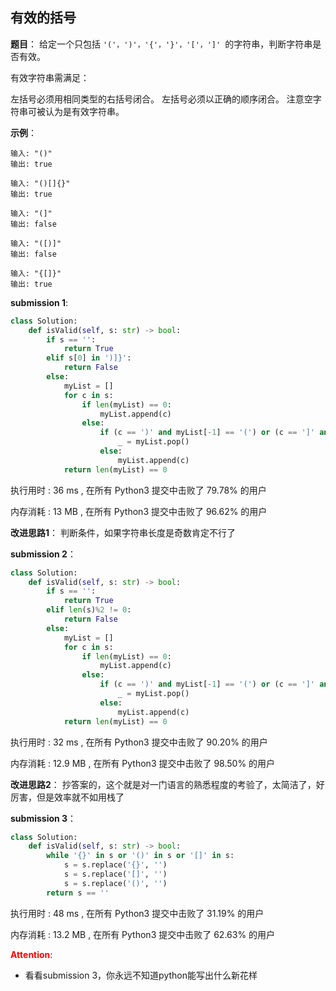 ## 有效的括号
**题目**：
给定一个只包括 ```'('，')'，'{'，'}'，'['，']' ```的字符串，判断字符串是否有效。

有效字符串需满足：

左括号必须用相同类型的右括号闭合。
左括号必须以正确的顺序闭合。
注意空字符串可被认为是有效字符串。

**示例**：
```
输入: "()"
输出: true
```
```
输入: "()[]{}"
输出: true
```
```
输入: "(]"
输出: false
```
```
输入: "([)]"
输出: false
```
```
输入: "{[]}"
输出: true
```

**submission 1**:
```python
class Solution:
    def isValid(self, s: str) -> bool:
        if s == '':
            return True
        elif s[0] in ')]}':
            return False
        else:
            myList = []
            for c in s:
                if len(myList) == 0:
                    myList.append(c)
                else:
                    if (c == ')' and myList[-1] == '(') or (c == ']' and myList[-1] == '[') or (c == '}' and myList[-1] == '{'):
                        _ = myList.pop()
                    else:
                        myList.append(c)
            return len(myList) == 0
```
执行用时 :
36 ms
, 在所有 Python3 提交中击败了
79.78%
的用户

内存消耗 :
13 MB
, 在所有 Python3 提交中击败了
96.62%
的用户

**改进思路1**：
判断条件，如果字符串长度是奇数肯定不行了


**submission 2**：
```python
class Solution:
    def isValid(self, s: str) -> bool:
        if s == '':
            return True
        elif len(s)%2 != 0:
            return False
        else:
            myList = []
            for c in s:
                if len(myList) == 0:
                    myList.append(c)
                else:
                    if (c == ')' and myList[-1] == '(') or (c == ']' and myList[-1] == '[') or (c == '}' and myList[-1] == '{'):
                        _ = myList.pop()
                    else:
                        myList.append(c)
            return len(myList) == 0
```
执行用时 :
32 ms
, 在所有 Python3 提交中击败了
90.20%
的用户

内存消耗 :
12.9 MB
, 在所有 Python3 提交中击败了
98.50%
的用户

**改进思路2**：
抄答案的，这个就是对一门语言的熟悉程度的考验了，太简洁了，好厉害，但是效率就不如用栈了

**submission 3**：
```python
class Solution:
    def isValid(self, s: str) -> bool:
        while '{}' in s or '()' in s or '[]' in s:
            s = s.replace('{}', '')
            s = s.replace('[]', '')
            s = s.replace('()', '')
        return s == ''
```
执行用时 :
48 ms
, 在所有 Python3 提交中击败了
31.19%
的用户

内存消耗 :
13.2 MB
, 在所有 Python3 提交中击败了
62.63%
的用户



<font color="#FF0000">**Attention**</font>:

- 看看submission 3，你永远不知道python能写出什么新花样
